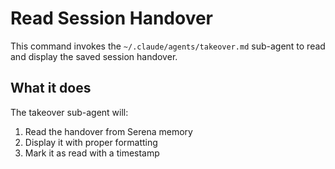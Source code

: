 # Read Session Handover

This command invokes the `~/.claude/agents/takeover.md` sub-agent to read and display the saved session handover.

## What it does

The takeover sub-agent will:

1. Read the handover from Serena memory
2. Display it with proper formatting
3. Mark it as read with a timestamp
